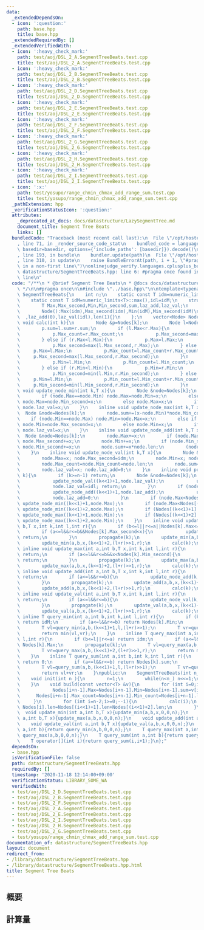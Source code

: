 ```yaml
---
data:
  _extendedDependsOn:
  - icon: ':question:'
    path: base.hpp
    title: base.hpp
  _extendedRequiredBy: []
  _extendedVerifiedWith:
  - icon: ':heavy_check_mark:'
    path: test/aoj/DSL_2_A.SegmentTreeBeats.test.cpp
    title: test/aoj/DSL_2_A.SegmentTreeBeats.test.cpp
  - icon: ':heavy_check_mark:'
    path: test/aoj/DSL_2_B.SegmentTreeBeats.test.cpp
    title: test/aoj/DSL_2_B.SegmentTreeBeats.test.cpp
  - icon: ':heavy_check_mark:'
    path: test/aoj/DSL_2_D.SegmentTreeBeats.test.cpp
    title: test/aoj/DSL_2_D.SegmentTreeBeats.test.cpp
  - icon: ':heavy_check_mark:'
    path: test/aoj/DSL_2_E.SegmentTreeBeats.test.cpp
    title: test/aoj/DSL_2_E.SegmentTreeBeats.test.cpp
  - icon: ':heavy_check_mark:'
    path: test/aoj/DSL_2_F.SegmentTreeBeats.test.cpp
    title: test/aoj/DSL_2_F.SegmentTreeBeats.test.cpp
  - icon: ':heavy_check_mark:'
    path: test/aoj/DSL_2_G.SegmentTreeBeats.test.cpp
    title: test/aoj/DSL_2_G.SegmentTreeBeats.test.cpp
  - icon: ':heavy_check_mark:'
    path: test/aoj/DSL_2_H.SegmentTreeBeats.test.cpp
    title: test/aoj/DSL_2_H.SegmentTreeBeats.test.cpp
  - icon: ':heavy_check_mark:'
    path: test/aoj/DSL_2_I.SegmentTreeBeats.test.cpp
    title: test/aoj/DSL_2_I.SegmentTreeBeats.test.cpp
  - icon: ':x:'
    path: test/yosupo/range_chmin_chmax_add_range_sum.test.cpp
    title: test/yosupo/range_chmin_chmax_add_range_sum.test.cpp
  _pathExtension: hpp
  _verificationStatusIcon: ':question:'
  attributes:
    _deprecated_at_docs: docs/datastructure/LazySegmentTree.md
    document_title: Segment Tree Beats
    links: []
  bundledCode: "Traceback (most recent call last):\n  File \"/opt/hostedtoolcache/Python/3.9.0/x64/lib/python3.9/site-packages/onlinejudge_verify/documentation/build.py\"\
    , line 71, in _render_source_code_stat\n    bundled_code = language.bundle(stat.path,\
    \ basedir=basedir, options={'include_paths': [basedir]}).decode()\n  File \"/opt/hostedtoolcache/Python/3.9.0/x64/lib/python3.9/site-packages/onlinejudge_verify/languages/cplusplus.py\"\
    , line 193, in bundle\n    bundler.update(path)\n  File \"/opt/hostedtoolcache/Python/3.9.0/x64/lib/python3.9/site-packages/onlinejudge_verify/languages/cplusplus_bundle.py\"\
    , line 310, in update\n    raise BundleErrorAt(path, i + 1, \"#pragma once found\
    \ in a non-first line\")\nonlinejudge_verify.languages.cplusplus_bundle.BundleErrorAt:\
    \ datastructure/SegmentTreeBeats.hpp: line 6: #pragma once found in a non-first\
    \ line\n"
  code: "/**\n * @brief Segment Tree Beats\n * @docs docs/datastructure/LazySegmentTree.md\n\
    \ */\n\n#pragma once\n\n#include \"../base.hpp\"\n\ntemplate<typename T>\nclass\
    \ SegmentTreeBeats{\n    int n;\n    static const T idm=numeric_limits<T>::min();\n\
    \    static const T idM=numeric_limits<T>::max(),idl=idM;\n    struct Node{\n\
    \        T Max,Max_second,Min,Min_second,sum,laz_add,laz_val;\n        int Max_count,Min_count,len;\n\
    \        Node():Max(idm),Max_second(idm),Min(idM),Min_second(idM)\n          \
    \  ,laz_add(0),laz_val(idl),len(1){}\n    };\n    vector<Node> Nodes;\n    inline\
    \ void calc(int k){\n        Node &p=Nodes[k];\n        Node l=Nodes[(k<<1)+1],r=Nodes[(k<<1)+2];\n\
    \        p.sum=l.sum+r.sum;\n        if (l.Max<r.Max){\n            p.Max=r.Max;\n\
    \            p.Max_count=r.Max_count;\n            p.Max_second=max(l.Max,r.Max_second);\n\
    \        } else if (r.Max<l.Max){\n            p.Max=l.Max;\n            p.Max_count=l.Max_count;\n\
    \            p.Max_second=max(l.Max_second,r.Max);\n        } else {\n       \
    \     p.Max=l.Max;\n            p.Max_count=l.Max_count+r.Max_count;\n       \
    \     p.Max_second=max(l.Max_second,r.Max_second);\n        }\n        if (l.Min<r.Min){\n\
    \            p.Min=l.Min;\n            p.Min_count=l.Min_count;\n            p.Min_second=min(l.Min_second,r.Min);\n\
    \        } else if (r.Min<l.Min){\n            p.Min=r.Min;\n            p.Min_count=r.Min_count;\n\
    \            p.Min_second=min(l.Min,r.Min_second);\n        } else {\n       \
    \     p.Min=l.Min;\n            p.Min_count=l.Min_count+r.Min_count;\n       \
    \     p.Min_second=min(l.Min_second,r.Min_second);\n        }\n    }\n    inline\
    \ void update_node_min(int k,T x){\n        Node &node=Nodes[k];\n        node.sum+=(x-node.Max)*node.Max_count;\n\
    \        if (node.Max==node.Min) node.Max=node.Min=x;\n        else if (node.Max==node.Min_second)\
    \ node.Max=node.Min_second=x;\n        else node.Max=x;\n        if (node.laz_val!=idl&&node.laz_val<x)\
    \ node.laz_val=x;\n    }\n    inline void update_node_max(int k,T x){\n      \
    \  Node &node=Nodes[k];\n        node.sum+=(x-node.Min)*node.Min_count;\n    \
    \    if (node.Min==node.Max) node.Min=node.Max=x;\n        else if (node.Min==node.Max_second)\
    \ node.Min=node.Max_second=x;\n        else node.Min=x;\n        if (node.laz_val!=idl&&x<node.laz_val)\
    \ node.laz_val=x;\n    }\n    inline void update_node_add(int k,T x){\n      \
    \  Node &node=Nodes[k];\n        node.Max+=x;\n        if (node.Max_second!=idm)\
    \ node.Max_second+=x;\n        node.Min+=x;\n        if (node.Min_second!=idM)\
    \ node.Min_second+=x;\n        node.sum+=x*node.len;\n        (node.laz_val!=idl?node.laz_val:node.laz_add)+=x;\n\
    \    }\n    inline void update_node_val(int k,T x){\n        Node &node=Nodes[k];\n\
    \        node.Max=x; node.Max_second=idm;\n        node.Min=x; node.Min_second=idM;\n\
    \        node.Max_count=node.Min_count=node.len;\n        node.sum=x*node.len;\n\
    \        node.laz_val=x; node.laz_add=0;\n    }\n    inline void propagate(int\
    \ k){\n        if (k>=n-1) return;\n        Node &node=Nodes[k];\n        if (node.laz_val!=idl){\n\
    \            update_node_val((k<<1)+1,node.laz_val);\n            update_node_val((k<<1)+2,node.laz_val);\n\
    \            node.laz_val=idl; return;\n        }\n        if (node.laz_add!=0){\n\
    \            update_node_add((k<<1)+1,node.laz_add);\n            update_node_add((k<<1)+2,node.laz_add);\n\
    \            node.laz_add=0;\n        }\n        if (node.Max<Nodes[(k<<1)+1].Max)\
    \ update_node_min((k<<1)+1,node.Max);\n        if (node.Max<Nodes[(k<<1)+2].Max)\
    \ update_node_min((k<<1)+2,node.Max);\n        if (Nodes[(k<<1)+1].Min<node.Min)\
    \ update_node_max((k<<1)+1,node.Min);\n        if (Nodes[(k<<1)+2].Min<node.Min)\
    \ update_node_max((k<<1)+2,node.Min);\n    }\n    inline void update_min(int a,int\
    \ b,T x,int k,int l,int r){\n        if (b<=l||r<=a||Nodes[k].Max<=x) return;\n\
    \        if (a<=l&&r<=b&&Nodes[k].Max_second<x){\n            update_node_min(k,x);\
    \ return;\n        }\n        propagate(k);\n        update_min(a,b,x,(k<<1)+1,l,(l+r)>>1);\n\
    \        update_min(a,b,x,(k<<1)+2,(l+r)>>1,r);\n        calc(k);\n    }\n   \
    \ inline void update_max(int a,int b,T x,int k,int l,int r){\n        if (b<=l||r<=a||x<=Nodes[k].Min)\
    \ return;\n        if (a<=l&&r<=b&&x<Nodes[k].Min_second){\n            update_node_max(k,x);\
    \ return;\n        }\n        propagate(k);\n        update_max(a,b,x,(k<<1)+1,l,(l+r)>>1);\n\
    \        update_max(a,b,x,(k<<1)+2,(l+r)>>1,r);\n        calc(k);\n    }\n   \
    \ inline void update_add(int a,int b,T x,int k,int l,int r){\n        if (b<=l||r<=a)\
    \ return;\n        if (a<=l&&r<=b){\n            update_node_add(k,x); return;\n\
    \        }\n        propagate(k);\n        update_add(a,b,x,(k<<1)+1,l,(l+r)>>1);\n\
    \        update_add(a,b,x,(k<<1)+2,(l+r)>>1,r);\n        calc(k);\n    }\n   \
    \ inline void update_val(int a,int b,T x,int k,int l,int r){\n        if (b<=l||r<=a)\
    \ return;\n        if (a<=l&&r<=b){\n            update_node_val(k,x); return;\n\
    \        }\n        propagate(k);\n        update_val(a,b,x,(k<<1)+1,l,(l+r)>>1);\n\
    \        update_val(a,b,x,(k<<1)+2,(l+r)>>1,r);\n        calc(k);\n    }\n   \
    \ inline T query_min(int a,int b,int k,int l,int r){\n        if (b<=l||r<=a)\
    \ return idM;\n        if (a<=l&&r<=b) return Nodes[k].Min;\n        propagate(k);\n\
    \        T vl=query_min(a,b,(k<<1)+1,l,(l+r)>>1);\n        T vr=query_min(a,b,(k<<1)+2,(l+r)>>1,r);\n\
    \        return min(vl,vr);\n    }\n    inline T query_max(int a,int b,int k,int\
    \ l,int r){\n        if (b<=l||r<=a) return idm;\n        if (a<=l&&r<=b) return\
    \ Nodes[k].Max;\n        propagate(k);\n        T vl=query_max(a,b,(k<<1)+1,l,(l+r)>>1);\n\
    \        T vr=query_max(a,b,(k<<1)+2,(l+r)>>1,r);\n        return max(vl,vr);\n\
    \    }\n    inline T query_sum(int a,int b,int k,int l,int r){\n        if (b<=l||r<=a)\
    \ return 0;\n        if (a<=l&&r<=b) return Nodes[k].sum;\n        propagate(k);\n\
    \        T vl=query_sum(a,b,(k<<1)+1,l,(l+r)>>1);\n        T vr=query_sum(a,b,(k<<1)+2,(l+r)>>1,r);\n\
    \        return vl+vr;\n    }\npublic:\n    SegmentTreeBeats(int n_){init(n_);}\n\
    \    void init(int n_){\n        n=1;\n        while(n<n_) n<<=1;\n        Nodes.resize(n<<1);\n\
    \    }\n    void build(const vector<T> &v){\n        for (int i=0;i<v.size();++i){\n\
    \            Nodes[i+n-1].Max=Nodes[i+n-1].Min=Nodes[i+n-1].sum=v[i];\n      \
    \      Nodes[i+n-1].Max_count=Nodes[i+n-1].Min_count=Nodes[i+n-1].len=1;\n   \
    \     }\n        for (int i=n-2;i>=0;--i){\n            calc(i);\n           \
    \ Nodes[i].len=Nodes[(i<<1)+1].len+Nodes[(i<<1)+2].len;\n        }\n    }\n  \
    \  void update_min(int a,int b,T x){update_min(a,b,x,0,0,n);}\n    void update_max(int\
    \ a,int b,T x){update_max(a,b,x,0,0,n);}\n    void update_add(int a,int b,T x){update_add(a,b,x,0,0,n);}\n\
    \    void update_val(int a,int b,T x){update_val(a,b,x,0,0,n);}\n    T query_min(int\
    \ a,int b){return query_min(a,b,0,0,n);}\n    T query_max(int a,int b){return\
    \ query_max(a,b,0,0,n);}\n    T query_sum(int a,int b){return query_sum(a,b,0,0,n);}\n\
    \    T operator[](int i){return query_sum(i,i+1);}\n};"
  dependsOn:
  - base.hpp
  isVerificationFile: false
  path: datastructure/SegmentTreeBeats.hpp
  requiredBy: []
  timestamp: '2020-11-18 12:14:00+09:00'
  verificationStatus: LIBRARY_SOME_WA
  verifiedWith:
  - test/aoj/DSL_2_D.SegmentTreeBeats.test.cpp
  - test/aoj/DSL_2_B.SegmentTreeBeats.test.cpp
  - test/aoj/DSL_2_F.SegmentTreeBeats.test.cpp
  - test/aoj/DSL_2_A.SegmentTreeBeats.test.cpp
  - test/aoj/DSL_2_E.SegmentTreeBeats.test.cpp
  - test/aoj/DSL_2_I.SegmentTreeBeats.test.cpp
  - test/aoj/DSL_2_H.SegmentTreeBeats.test.cpp
  - test/aoj/DSL_2_G.SegmentTreeBeats.test.cpp
  - test/yosupo/range_chmin_chmax_add_range_sum.test.cpp
documentation_of: datastructure/SegmentTreeBeats.hpp
layout: document
redirect_from:
- /library/datastructure/SegmentTreeBeats.hpp
- /library/datastructure/SegmentTreeBeats.hpp.html
title: Segment Tree Beats
---
```

## 概要

## 計算量